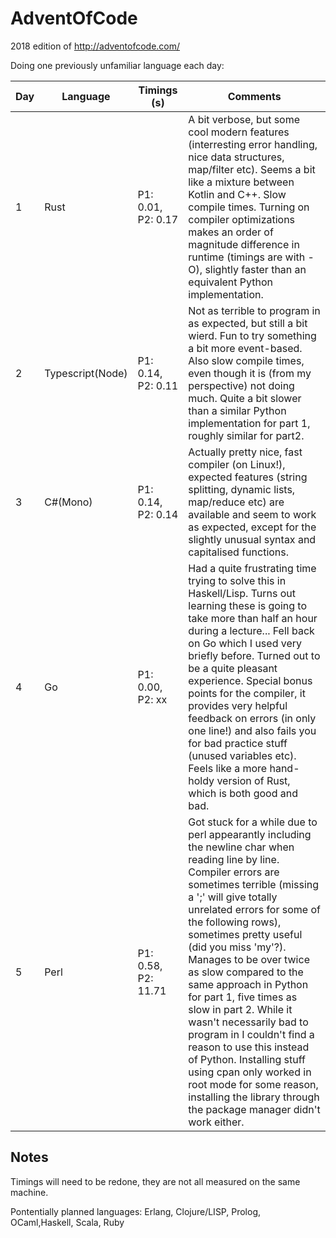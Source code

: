 # AdventOfCode
2018 edition of http://adventofcode.com/

Doing one previously unfamiliar language each day:

| Day | Language | Timings (s) | Comments |
| --- | -------- | ----------- | -------- |
| 1 | Rust | P1: 0.01, P2: 0.17 | A bit verbose, but some cool modern features (interresting error handling, nice data structures, map/filter etc). Seems a bit like a mixture between Kotlin and C++. Slow compile times. Turning on compiler optimizations makes an order of magnitude difference in runtime (timings are with -O), slightly faster than an equivalent Python implementation. |
| 2 | Typescript(Node) | P1: 0.14, P2: 0.11 | Not as terrible to program in as expected, but still a bit wierd. Fun to try something a bit more event-based. Also slow compile times, even though it is (from my perspective) not doing much. Quite a bit slower than a similar Python implementation for part 1, roughly similar for part2. |
| 3 | C#(Mono) | P1: 0.14, P2: 0.14 | Actually pretty nice, fast compiler (on Linux!), expected features (string splitting, dynamic lists, map/reduce etc) are available and seem to work as expected, except for the slightly unusual syntax and capitalised functions. |
| 4 | Go | P1: 0.00, P2: xx | Had a quite frustrating time trying to solve this in Haskell/Lisp. Turns out learning these is going to take more than half an hour during a lecture... Fell back on Go which I used very briefly before. Turned out to be a quite pleasant experience. Special bonus points for the compiler, it provides very helpful feedback on errors (in only one line!) and also fails you for bad practice stuff (unused variables etc). Feels like a more hand-holdy version of Rust, which is both good and bad. |
| 5 | Perl | P1: 0.58, P2: 11.71 | Got stuck for a while due to perl appearantly including the newline char when reading line by line. Compiler errors are sometimes terrible (missing a ';' will give totally unrelated errors for some of the following rows), sometimes pretty useful (did you miss 'my'?). Manages to be over twice as slow compared to the same approach in Python for part 1, five times as slow in part 2. While it wasn't necessarily bad to program in I couldn't find a reason to use this instead of Python. Installing stuff using cpan only worked in root mode for some reason, installing the library through the package manager didn't work either. |


## Notes
Timings will need to be redone, they are not all measured on the same machine.

Pontentially planned languages: Erlang, Clojure/LISP, Prolog, OCaml,Haskell, Scala, Ruby